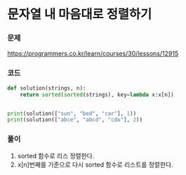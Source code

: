 문자열 내 마음대로 정렬하기
=================================================================

### 문제
https://programmers.co.kr/learn/courses/30/lessons/12915

### 코드

``` python
def solution(strings, n):
    return sorted(sorted(strings), key=lambda x:x[n])


print(solution(["sun", "bed", "car"], 1))
print(solution(["abce", "abcd", "cdx"], 2))
```
### 풀이

1. sorted 함수로 리스 정렬한다.
2. x[n]번째를 기준으로 다시 sorted 함수로 리스트를 정렬한다.
